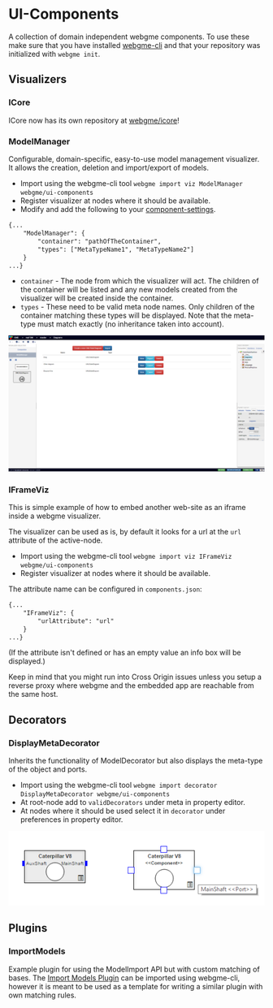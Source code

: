 # UI-Components
A collection of domain independent webgme components. To use these make sure that you have installed [webgme-cli](https://github.com/webgme/webgme-cli) and that your repository was initialized with `webgme init`.

## Visualizers
### ICore
ICore now has its own repository at [webgme/icore](https://github.com/webgme/icore)!

### ModelManager
Configurable, domain-specific, easy-to-use model management visualizer. It allows the creation, deletion
and import/export of models.

- Import using the webgme-cli tool `webgme import viz ModelManager webgme/ui-components`
- Register visualizer at nodes where it should be available.
- Modify and add the following to your [component-settings](https://github.com/webgme/webgme/wiki/Component-Settings).

```
{...
    "ModelManager": {
        "container": "pathOfTheContainer",
        "types": ["MetaTypeName1", "MetaTypeName2"]
    }
...}
```
- `container` - The node from which the visualizer will act. The children of the container will be listed and any new models created from the visualizer will be created inside the container.
- `types` - These need to be valid meta node names. Only children of the container matching these types will be displayed. Note that the meta-type must match exactly (no inheritance taken into account).

![ModelManager](images/modelmanager.png "ModelManager - quick access to your models in your project!")

### IFrameViz
This is simple example of how to embed another web-site as an iframe inside a webgme visualizer.

The visualizer can be used as is, by default it looks for a url at the `url` attribute of the active-node.

- Import using the webgme-cli tool `webgme import viz IFrameViz webgme/ui-components`
- Register visualizer at nodes where it should be available.

The attribute name can be configured in `components.json`:
```
{...
    "IFrameViz": {
        "urlAttribute": "url"
    }
...}
```

(If the attribute isn't defined or has an empty value an info box will be displayed.)

Keep in mind that you might run into Cross Origin issues unless you setup
a reverse proxy where webgme and the embedded app are reachable from the same host.

## Decorators
### DisplayMetaDecorator
Inherits the functionality of ModelDecorator but also displays the meta-type of the object and ports.

- Import using the webgme-cli tool `webgme import decorator DisplayMetaDecorator webgme/ui-components`
- At root-node add to `validDecorators` under meta in property editor.
- At nodes where it should be used select it in `decorator` under preferences in property editor.

![DisplayMeta](images/displaymeta.png "ModelDecorator (lhs) compared with DisplayMetaDecorator (rhs) (hovering a port)")

## Plugins
### ImportModels
Example plugin for using the ModelImport API but with custom matching of bases. The [Import Models Plugin](src/plugins/ImportModels/ImportModels.js) can be imported using webgme-cli, however it is meant to be used as a template for writing a similar plugin with own matching rules.

